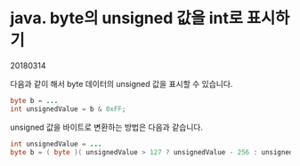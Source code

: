 # java. byte의 unsigned 값을 int로 표시하기

20180314



다음과 같이 해서 byte 데이터의 unsigned 값을 표시할 수 있습니다.

```java
byte b = ...
int unsignedValue = b & 0xFF;
```



unsigned 값을 바이트로 변환하는 방법은 다음과 같습니다.

```java
int unsignedValue = ...
byte b = ( byte )( unsignedValue > 127 ? unsignedValue - 256 : unsignedValue );
```

